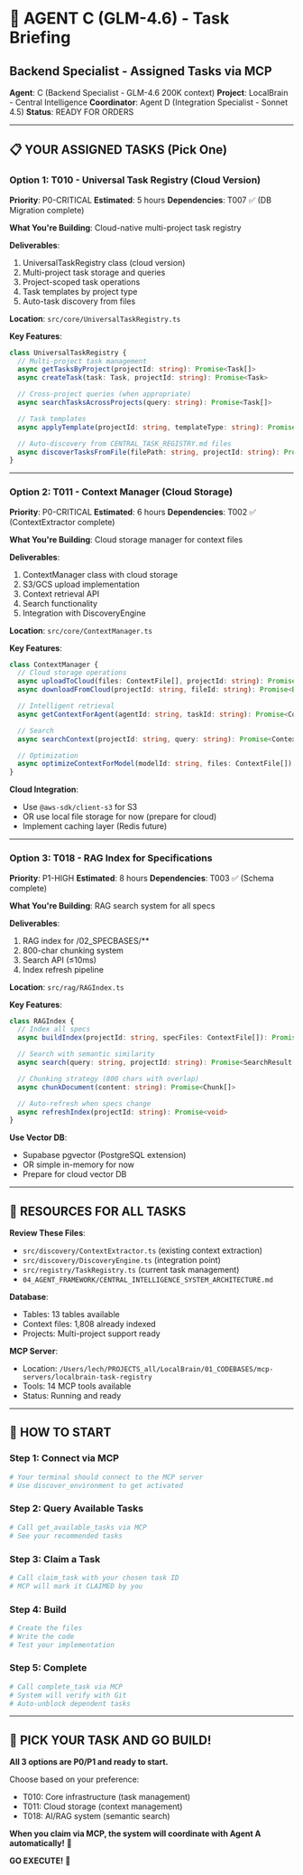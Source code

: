 # 🎯 AGENT C (GLM-4.6) - Task Briefing
## Backend Specialist - Assigned Tasks via MCP

**Agent**: C (Backend Specialist - GLM-4.6 200K context)
**Project**: LocalBrain - Central Intelligence
**Coordinator**: Agent D (Integration Specialist - Sonnet 4.5)
**Status**: READY FOR ORDERS

---

## 📋 YOUR ASSIGNED TASKS (Pick One)

### **Option 1: T010 - Universal Task Registry (Cloud Version)**

**Priority**: P0-CRITICAL
**Estimated**: 5 hours
**Dependencies**: T007 ✅ (DB Migration complete)

**What You're Building**: Cloud-native multi-project task registry

**Deliverables**:
1. UniversalTaskRegistry class (cloud version)
2. Multi-project task storage and queries
3. Project-scoped task operations
4. Task templates by project type
5. Auto-task discovery from files

**Location**: `src/core/UniversalTaskRegistry.ts`

**Key Features**:
```typescript
class UniversalTaskRegistry {
  // Multi-project task management
  async getTasksByProject(projectId: string): Promise<Task[]>
  async createTask(task: Task, projectId: string): Promise<Task>

  // Cross-project queries (when appropriate)
  async searchTasksAcrossProjects(query: string): Promise<Task[]>

  // Task templates
  async applyTemplate(projectId: string, templateType: string): Promise<Task[]>

  // Auto-discovery from CENTRAL_TASK_REGISTRY.md files
  async discoverTasksFromFile(filePath: string, projectId: string): Promise<Task[]>
}
```

---

### **Option 2: T011 - Context Manager (Cloud Storage)**

**Priority**: P0-CRITICAL
**Estimated**: 6 hours
**Dependencies**: T002 ✅ (ContextExtractor complete)

**What You're Building**: Cloud storage manager for context files

**Deliverables**:
1. ContextManager class with cloud storage
2. S3/GCS upload implementation
3. Context retrieval API
4. Search functionality
5. Integration with DiscoveryEngine

**Location**: `src/core/ContextManager.ts`

**Key Features**:
```typescript
class ContextManager {
  // Cloud storage operations
  async uploadToCloud(files: ContextFile[], projectId: string): Promise<void>
  async downloadFromCloud(projectId: string, fileId: string): Promise<Buffer>

  // Intelligent retrieval
  async getContextForAgent(agentId: string, taskId: string): Promise<ContextFile[]>

  // Search
  async searchContext(projectId: string, query: string): Promise<ContextFile[]>

  // Optimization
  async optimizeContextForModel(modelId: string, files: ContextFile[]): Promise<ContextFile[]>
}
```

**Cloud Integration**:
- Use `@aws-sdk/client-s3` for S3
- OR use local file storage for now (prepare for cloud)
- Implement caching layer (Redis future)

---

### **Option 3: T018 - RAG Index for Specifications**

**Priority**: P1-HIGH
**Estimated**: 8 hours
**Dependencies**: T003 ✅ (Schema complete)

**What You're Building**: RAG search system for all specs

**Deliverables**:
1. RAG index for /02_SPECBASES/**
2. 800-char chunking system
3. Search API (≤10ms)
4. Index refresh pipeline

**Location**: `src/rag/RAGIndex.ts`

**Key Features**:
```typescript
class RAGIndex {
  // Index all specs
  async buildIndex(projectId: string, specFiles: ContextFile[]): Promise<void>

  // Search with semantic similarity
  async search(query: string, projectId: string): Promise<SearchResult[]>

  // Chunking strategy (800 chars with overlap)
  async chunkDocument(content: string): Promise<Chunk[]>

  // Auto-refresh when specs change
  async refreshIndex(projectId: string): Promise<void>
}
```

**Use Vector DB**:
- Supabase pgvector (PostgreSQL extension)
- OR simple in-memory for now
- Prepare for cloud vector DB

---

## 🔗 RESOURCES FOR ALL TASKS

**Review These Files**:
- `src/discovery/ContextExtractor.ts` (existing context extraction)
- `src/discovery/DiscoveryEngine.ts` (integration point)
- `src/registry/TaskRegistry.ts` (current task management)
- `04_AGENT_FRAMEWORK/CENTRAL_INTELLIGENCE_SYSTEM_ARCHITECTURE.md`

**Database**:
- Tables: 13 tables available
- Context files: 1,808 already indexed
- Projects: Multi-project support ready

**MCP Server**:
- Location: `/Users/lech/PROJECTS_all/LocalBrain/01_CODEBASES/mcp-servers/localbrain-task-registry`
- Tools: 14 MCP tools available
- Status: Running and ready

---

## 🚀 HOW TO START

### **Step 1: Connect via MCP**
```bash
# Your terminal should connect to the MCP server
# Use discover_environment to get activated
```

### **Step 2: Query Available Tasks**
```bash
# Call get_available_tasks via MCP
# See your recommended tasks
```

### **Step 3: Claim a Task**
```bash
# Call claim_task with your chosen task ID
# MCP will mark it CLAIMED by you
```

### **Step 4: Build**
```bash
# Create the files
# Write the code
# Test your implementation
```

### **Step 5: Complete**
```bash
# Call complete_task via MCP
# System will verify with Git
# Auto-unblock dependent tasks
```

---

## 💪 PICK YOUR TASK AND GO BUILD!

**All 3 options are P0/P1 and ready to start.**

Choose based on your preference:
- T010: Core infrastructure (task management)
- T011: Cloud storage (context management)
- T018: AI/RAG system (semantic search)

**When you claim via MCP, the system will coordinate with Agent A automatically!** 🎯

**GO EXECUTE!** 🚀
